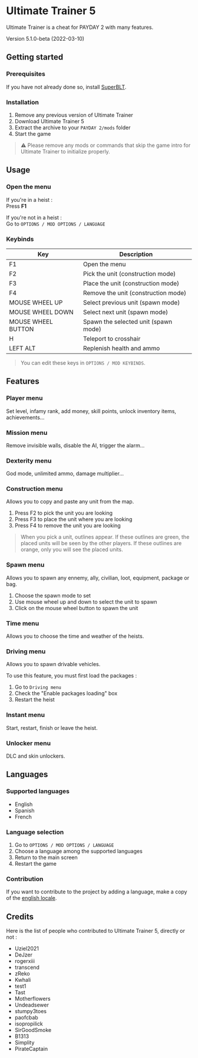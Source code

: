 # Ultimate Trainer 5

Ultimate Trainer is a cheat for PAYDAY 2 with many features.

Version 5.1.0-beta (2022-03-10)

## Getting started

### Prerequisites

If you have not already done so, install [SuperBLT](https://superblt.znix.xyz/).

### Installation

1. Remove any previous version of Ultimate Trainer
2. Download Ultimate Trainer 5
3. Extract the archive to your `PAYDAY 2/mods` folder
4. Start the game

> ⚠️ Please remove any mods or commands that skip the game intro for Ultimate Trainer to initialize properly.

## Usage

### Open the menu

If you're in a heist :  
Press **F1**

If you're not in a heist :  
Go to `OPTIONS / MOD OPTIONS / LANGUAGE`

### Keybinds

| Key                | Description                          |
|--------------------|--------------------------------------|
| F1                 | Open the menu                        |
| F2                 | Pick the unit (construction mode)    |
| F3                 | Place the unit (construction mode)   |
| F4                 | Remove the unit (construction mode)  |
| MOUSE WHEEL UP     | Select previous unit (spawn mode)    |
| MOUSE WHEEL DOWN   | Select next unit (spawn mode)        |
| MOUSE WHEEL BUTTON | Spawn the selected unit (spawn mode) |
| H                  | Teleport to crosshair                |
| LEFT ALT           | Replenish health and ammo            |

> You can edit these keys in `OPTIONS / MOD KEYBINDS`.

## Features

### Player menu

Set level, infamy rank, add money, skill points, unlock inventory items, achievements...

### Mission menu

Remove invisible walls, disable the AI, trigger the alarm...

### Dexterity menu

God mode, unlimited ammo, damage multiplier...

### Construction menu

Allows you to copy and paste any unit from the map.

1. Press F2 to pick the unit you are looking
2. Press F3 to place the unit where you are looking
3. Press F4 to remove the unit you are looking

> When you pick a unit, outlines appear. If these outlines are green, the placed units will be seen by the other players. If these outlines are orange, only you will see the placed units.

### Spawn menu

Allows you to spawn any ennemy, ally, civilian, loot, equipment, package or bag.

1. Choose the spawn mode to set
2. Use mouse wheel up and down to select the unit to spawn
3. Click on the mouse wheel button to spawn the unit

### Time menu

Allows you to choose the time and weather of the heists.

### Driving menu

Allows you to spawn drivable vehicles.

To use this feature, you must first load the packages :

1. Go to `Driving menu`
2. Check the "Enable packages loading" box
3. Restart the heist

### Instant menu

Start, restart, finish or leave the heist.

### Unlocker menu

DLC and skin unlockers.

## Languages

### Supported languages

- English
- Spanish
- French

### Language selection

1. Go to `OPTIONS / MOD OPTIONS / LANGUAGE`
2. Choose a language among the supported languages
3. Return to the main screen
4. Restart the game

### Contribution

If you want to contribute to the project by adding a language, make a copy of the [english locale](https://github.com/pierre-josselin/payday-2-ultimate-trainer-5/blob/main/locales/en.json).

## Credits

Here is the list of people who contributed to Ultimate Trainer 5, directly or not :

- Uziel2021
- DeJzer
- rogerxiii
- transcend
- zReko
- Kwhali
- test1
- Tast
- Motherflowers
- Undeadsewer
- stumpy3toes
- paofcbab
- isopropilick
- SirGoodSmoke
- B1313
- Simplity
- PirateCaptain
